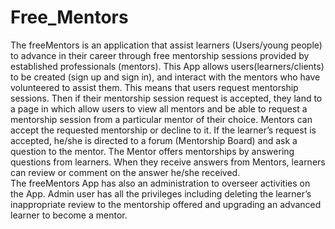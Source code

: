 # Free_Mentors

The freeMentors is an application that assist learners (Users/young people) to advance in their career through free mentorship sessions provided by established professionals (mentors). 
This App allows users(learners/clients) to be created (sign up and sign in), and interact with the mentors who have volunteered to assist them. This means that users request mentorship sessions. Then if their mentorship session request is accepted, they land to a page in which allow users to view all mentors and be able to request a mentorship session from a particular mentor of their choice.
Mentors can accept the requested mentorship or decline to it.
If the learner’s request is accepted, he/she is directed to a forum (Mentorship Board) and ask a question to the mentor. The Mentor offers mentorships by answering questions from learners. When they receive answers from Mentors, learners can review or comment on the answer he/she received.  
The freeMentors App has also an administration to overseer activities on the App. Admin user has all the privileges including deleting the learner’s inappropriate review to the mentorship offered and upgrading an advanced learner to become a mentor. 
